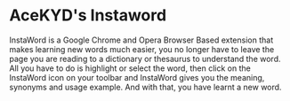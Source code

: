 AceKYD's Instaword
===========

InstaWord is a Google Chrome and Opera Browser Based extension that makes learning new words much easier, you no longer have to leave the page you are reading to a dictionary or thesaurus to understand the word. All you have to do is highlight 
or select the word, then click on the InstaWord icon on your toolbar and InstaWord gives you the meaning, synonyms and usage example. And with that, you have learnt a new word.
